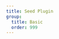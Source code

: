 ```yaml
---
title: Seed Plugin
group:
  title: Basic
  order: 999
---
```


<embed-project src="@dumlj/enhance-html-webpack-plugin"></embed-project>
